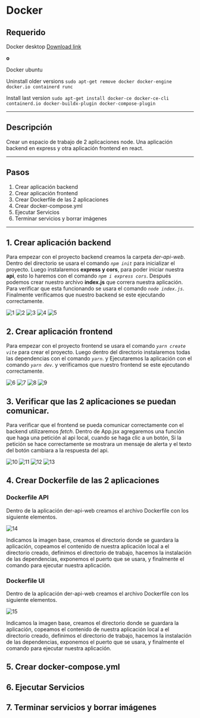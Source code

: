 # Docker 

## Requerido

Docker desktop [Download link](https://docs.docker.com/get-docker/)

**o**

Docker ubuntu

Uninstall older versions  `sudo apt-get remove docker docker-engine docker.io containerd runc`

Install last version `sudo apt-get install docker-ce docker-ce-cli containerd.io docker-buildx-plugin docker-compose-plugin`

---

## Descripción 

Crear un espacio de trabajo de 2 aplicaciones node. Una aplicación backend en express y otra aplicación frontend en react.

---

## Pasos

1. Crear aplicación backend
2. Crear aplicación frontend
3. Crear Dockerfile de las 2 aplicaciones
4. Crear docker-compose.yml
5. Ejecutar Servicios
6. Terminar servicios y borrar imágenes

---

## 1. Crear aplicación backend

Para empezar con el proyecto backend creamos la carpeta _der-api-web_. Dentro del directorio se usara el comando _`npm init`_ para inicializar el proyecto. Luego instalaremos **express y cors**, para poder iniciar nuestra **api**, esto lo haremos con el comando _`npm i express cors`_. Después podemos crear nuestro archivo **index.js** que correra nuestra aplicación. Para verificar que esta funcionando se usara el comando _`node index.js`_. Finalmente verificamos que nuestro backend se este ejecutando correctamente.

![1](https://github.com/brandonruizmora/docker-express-react/blob/master/imgs/1.png?raw=true)
![2](https://github.com/brandonruizmora/docker-express-react/blob/master/imgs/2.png?raw=true)
![3](https://github.com/brandonruizmora/docker-express-react/blob/master/imgs/3.png?raw=true)
![4](https://github.com/brandonruizmora/docker-express-react/blob/master/imgs/4.png?raw=true)
![5](https://github.com/brandonruizmora/docker-express-react/blob/master/imgs/5.png?raw=true)

## 2. Crear aplicación frontend

Para empezar con el proyecto frontend se usara el comando _`yarn create vite`_ para crear el proyecto. Luego dentro del directorio instalaremos todas las dependencias con el comando _`yarn`_. y Ejecutaremos la aplicación con el comando _`yarn dev`_. y verificamos que nuestro frontend se este ejecutando correctamente.

![6](https://github.com/brandonruizmora/docker-express-react/blob/master/imgs/6.png?raw=true)
![7](https://github.com/brandonruizmora/docker-express-react/blob/master/imgs/7.png?raw=true)
![8](https://github.com/brandonruizmora/docker-express-react/blob/master/imgs/8.png?raw=true)
![9](https://github.com/brandonruizmora/docker-express-react/blob/master/imgs/9.png?raw=true)

## 3. Verificar que las 2 aplicaciones se puedan comunicar.

Para verificar que el frontend se pueda comunicar correctamente con el backend utilizaremos _fetch_. Dentro de App.jsx agregaremos una función que haga una petición al api local, cuando se haga clic a un botón, Si la petición se hace correctamente se mostrara un mensaje de alerta y el texto del botón cambiara a la respuesta del api.

![10](https://github.com/brandonruizmora/docker-express-react/blob/master/imgs/10.png?raw=true)
![11](https://github.com/brandonruizmora/docker-express-react/blob/master/imgs/11.png?raw=true)
![12](https://github.com/brandonruizmora/docker-express-react/blob/master/imgs/12.png?raw=true)
![13](https://github.com/brandonruizmora/docker-express-react/blob/master/imgs/13.png?raw=true)

## 4. Crear Dockerfile de las 2 aplicaciones

### Dockerfile API

Dentro de la aplicación der-api-web creamos el archivo Dockerfile con los siguiente elementos.

![14](https://github.com/brandonruizmora/docker-express-react/blob/master/imgs/14.png?raw=true)

Indicamos la imagen base, creamos el directorio donde se guardara la aplicación, copeamos el contenido de nuestra aplicación local a el directorio creado, definimos el directorio de trabajo, hacemos la instalación de las dependencias, exponemos el puerto que se usara, y finalmente el comando para ejecutar nuestra aplicación.

### Dockerfile UI

Dentro de la aplicación der-api-web creamos el archivo Dockerfile con los siguiente elementos.

![15](https://github.com/brandonruizmora/docker-express-react/blob/master/imgs/15.png?raw=true)

Indicamos la imagen base, creamos el directorio donde se guardara la aplicación, copeamos el contenido de nuestra aplicación local a el directorio creado, definimos el directorio de trabajo, hacemos la instalación de las dependencias, exponemos el puerto que se usara, y finalmente el comando para ejecutar nuestra aplicación.

## 5. Crear docker-compose.yml
## 6. Ejecutar Servicios
## 7. Terminar servicios y borrar imágenes
